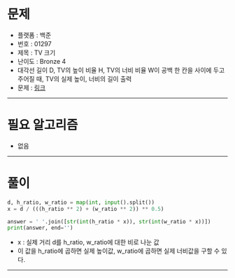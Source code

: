 # 문제
- 플랫폼 : 백준
- 번호 : 01297
- 제목 : TV 크기
- 난이도 : Bronze 4
- 대각선 길이 D, TV의 높이 비율 H, TV의 너비 비율 W이 공백 한 칸을 사이에 두고 주어질 때, TV의 실제 높이, 너비의 길이 출력
- 문제 : <a href="https://www.acmicpc.net/problem/1297" target="_blank">링크</a>

---

# 필요 알고리즘
- 없음

---

# 풀이
```python
d, h_ratio, w_ratio = map(int, input().split())
x = d / (((h_ratio ** 2) + (w_ratio ** 2)) ** 0.5)

answer = ' '.join([str(int(h_ratio * x)), str(int(w_ratio * x))])
print(answer, end='')
```
- x : 실제 거리 d를 h_ratio, w_ratio에 대한 비로 나눈 값
- 이 값을 h_ratio에 곱하면 실제 높이값, w_ratio에 곱하면 실제 너비값을 구할 수 있다.

---
